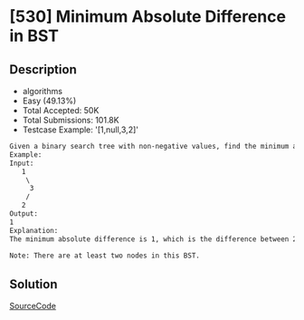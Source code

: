 # [530] Minimum Absolute Difference in BST

## Description

* algorithms
* Easy (49.13%)
* Total Accepted:    50K
* Total Submissions: 101.8K
* Testcase Example:  '[1,null,3,2]'

```md
Given a binary search tree with non-negative values, find the minimum absolute difference between values of any two nodes.
Example:
Input:
   1
    \
     3
    /
   2
Output:
1
Explanation:
The minimum absolute difference is 1, which is the difference between 2 and 1 (or between 2 and 3).
 
Note: There are at least two nodes in this BST.

```

## Solution

[SourceCode](./solution.js)